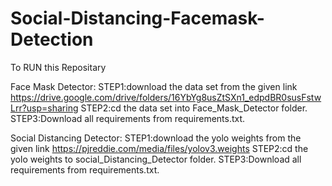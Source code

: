 # Social-Distancing-Facemask-Detection
To RUN this Repositary



Face Mask Detector:
STEP1:download the data set from the given link
https://drive.google.com/drive/folders/16YbYg8usZtSXn1_edpdBR0susFstwLrr?usp=sharing
STEP2:cd the data set into Face_Mask_Detector folder.
STEP3:Download all requirements from requirements.txt.


Social Distancing Detector:
STEP1:download the yolo weights from the given link
https://pjreddie.com/media/files/yolov3.weights
STEP2:cd the yolo weights to social_Distancing_Detector folder.
STEP3:Download all requirements from requirements.txt.
